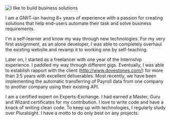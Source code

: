 ![I like to build business solutions](https://res.cloudinary.com/vssaini/image/upload/v1597162039/I_like_to_build_business_solutions_bgcxui.jpg)

I am a GNIIT-ian having 8+ years of experience with a passion for creating solutions that help end-users automate their task and solve business requirements.

I'm a self-learner and know my way through new technologies. For my very first assignment, as an alone developer, I was able to completely overhaul the existing website and revamp it to working one by self-teaching.

Later on, I started as a freelancer with one year of the Internship experience. I paddled my way through different gigs. Eventually, I was able to establish rapport with the client (http://www.dovestones.com/) for more than 3.5 years with excellent deliverables. Most recently, we have been implementing the automatic transferring of Payroll data from one company to another company using their existing API.

I am a certified expert on Experts-Exchange. I had earned a Master, Guru and Wizard certificates for my contribution. I love to write code and have a knack of writing clean code. To keep up with technologies, I regularly study over Pluralsight. I have a motto to do only best on any projects.

